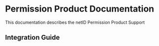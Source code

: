# Permission Product Documentation

This documentation describes the netID Permission Product Support

## Integration Guide


    